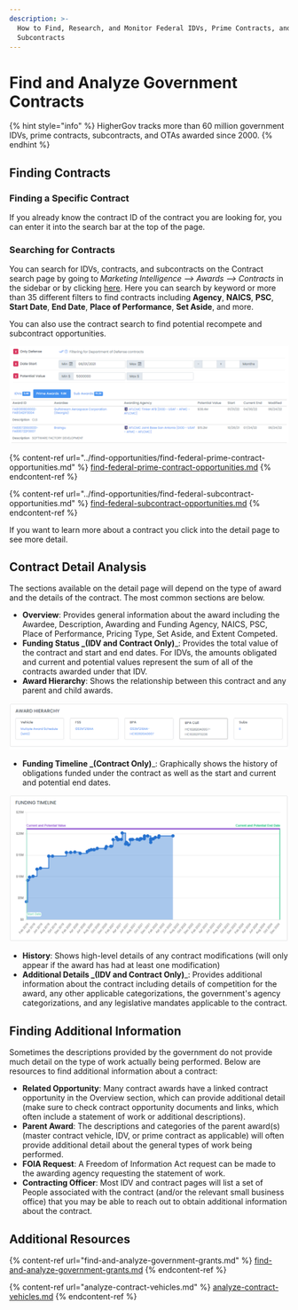 ```yaml
---
description: >-
  How to Find, Research, and Monitor Federal IDVs, Prime Contracts, and
  Subcontracts
---
```


# Find and Analyze Government Contracts

{% hint style="info" %}
HigherGov tracks more than 60 million government IDVs, prime contracts, subcontracts, and OTAs awarded since 2000.
{% endhint %}

## Finding Contracts

### Finding a Specific Contract

If you already know the contract ID of the contract you are looking for, you can enter it into the search bar at the top of the page.&#x20;

### Searching for Contracts

You can search for IDVs, contracts, and subcontracts on the Contract search page by going to _Marketing Intelligence --> Awards --> Contracts_ in the sidebar or by clicking [here](https://www.highergov.com/contract/).  Here you can search by keyword or more than 35 different filters to find contracts including **Agency**, **NAICS**, **PSC**, **Start Date**, **End Date**, **Place of Performance**, **Set Aside**, and more. &#x20;

You can also use the contract search to find potential recompete and subcontract opportunities. &#x20;

![](<../.gitbook/assets/Contract Search.png>)

{% content-ref url="../find-opportunities/find-federal-prime-contract-opportunities.md" %}
[find-federal-prime-contract-opportunities.md](../find-opportunities/find-federal-prime-contract-opportunities.md)
{% endcontent-ref %}

{% content-ref url="../find-opportunities/find-federal-subcontract-opportunities.md" %}
[find-federal-subcontract-opportunities.md](../find-opportunities/find-federal-subcontract-opportunities.md)
{% endcontent-ref %}

If you want to learn more about a contract you click into the detail page to see more detail.

## Contract Detail Analysis

The sections available on the detail page will depend on the type of award and the details of the contract.  The most common sections are below.

* **Overview**: Provides general information about the award including the Awardee, Description, Awarding and Funding Agency, NAICS, PSC, Place of Performance, Pricing Type, Set Aside, and Extent Competed. &#x20;
* **Funding Status **_**(IDV and Contract Only)**_: Provides the total value of the contract and start and end dates.  For IDVs, the amounts obligated and current and potential values represent the sum of all of the contracts awarded under that IDV.
* **Award Hierarchy**: Shows the relationship between this contract and any parent and child awards.

![](<../.gitbook/assets/award hierarchy.png>)

* **Funding Timeline **_**(Contract Only)**_: Graphically shows the history of obligations funded under the contract as well as the start and current and potential end dates.

![](../.gitbook/assets/timeline2.png)

* **History**: Shows high-level details of any contract modifications (will only appear if the award has had at least one modification)
* **Additional Details **_**(IDV and Contract Only)**_: Provides additional information about the contract including details of competition for the award, any other applicable categorizations, the government's agency categorizations, and any legislative mandates applicable to the contract.

## Finding Additional Information

Sometimes the descriptions provided by the government do not provide much detail on the type of work actually being performed.  Below are resources to find additional information about a contract:

* **Related Opportunity**: Many contract awards have a linked contract opportunity in the Overview section, which can provide additional detail (make sure to check contract opportunity documents and links, which often include a statement of work or additional descriptions).
* **Parent Award**: The descriptions and categories of the parent award(s) (master contract vehicle, IDV, or prime contract as applicable) will often provide additional detail about the general types of work being performed.
* **FOIA Request**: A Freedom of Information Act request can be made to the awarding agency requesting the statement of work.
* **Contracting Officer**: Most IDV and contract pages will list a set of People associated with the contract (and/or the relevant small business office) that you may be able to reach out to obtain additional information about the contract.

## Additional Resources

{% content-ref url="find-and-analyze-government-grants.md" %}
[find-and-analyze-government-grants.md](find-and-analyze-government-grants.md)
{% endcontent-ref %}

{% content-ref url="analyze-contract-vehicles.md" %}
[analyze-contract-vehicles.md](analyze-contract-vehicles.md)
{% endcontent-ref %}
